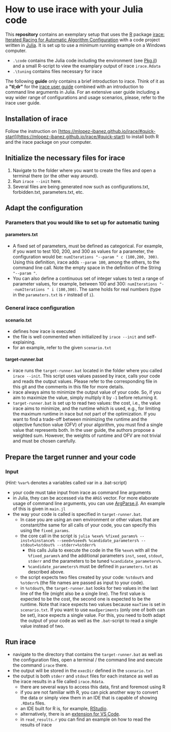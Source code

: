 # How to use irace with your Julia code

This **repository** contains an exemplary setup that uses the [R](https://www.r-project.org/about.html) package [irace: Iterated Racing for Automatic Algorithm Configuration](https://mlopez-ibanez.github.io/irace/) with a code project written in [Julia](https://julialang.org/). It is set up to use a minimum running example on a Windows computer.

- `.\code` contains the Julia code including the environment (see [Pkg.jl](https://docs.julialang.org/en/v1/stdlib/Pkg/)) and a small R-script to view the examplary output of irace `irace.Rdata`
- `.\tuning` contains files necessary for irace

The following **guide** only contains a brief introduction to irace. Think of it as a **"tl;dr"** for the [irace user guide](https://cran.r-project.org/package=irace/vignettes/irace-package.pdf) combined with an introduction to command line arguments in Julia.
For an extensive user guide including a way wider range of configurations and usage scenarios, please, refer to the irace user guide.

## Installation of irace

Follow the instruction on [https://mlopez-ibanez.github.io/irace/#quick-start](https://mlopez-ibanez.github.io/irace/#quick-start) to install both R and the irace package on your computer.

## Initialize the necessary files for irace

1. Navigate to the folder where you want to create the files and open a terminal there (or the other way around).
2. Run `irace --init` here.
3. Several files are being generated now such as configurations.txt, forbidden.txt, parameters.txt, etc.

## Adapt the configuration

### Parameters that you would like to set up for automatic tuning

#### parameters.txt

- A fixed set of parameters, must be defined as categorical. For example, if you want to test 100, 200, and 300 as values for a parameter, the configuration would be: `numIterations "--param " c (100,200, 300)`. Using this definition, irace adds `--param 100`, among the others, to the command line call. Note the empty space in the definition of the String `"--param "`.
- You can also define a continuous set of integer values to test a range of parameter values, for example, between 100 and 300:
`numIterations "--numIterations " i (100,300)`.
The same holds for real numbers (type in the `paramaters.txt` is `r` instead of `i`).

### General irace configuration

#### scenario.txt

- defines how irace is executed
- the file is well commented when initialized by `irace --init` and self-explaining.
- for an example, refer to the given `scenario.txt`

#### target-runner.bat

- irace runs the `target-runner.bat` located in the folder where you called `irace --init`. This script uses values passed by irace, calls your code and reads the output values. Please refer to the corresponding file in this git and the comments in this file for more details.
- irace always aims to minimize the output value of your code. So, if you aim to maximize the value, simply multiply it by `-1` before returning it.
- `target-runner.bat` is set up to read two values: the cost, i.e., the value irace aims to minimize, and the runtime which is used, e.g., for limiting the maximum runtime in irace but not part of the optimization. If you want to find a trade-off between minimizing the runtime and the objective function value (OFV) of your algorithm, you must find a single value that represents both. In the user guide, the authors propose a weighted sum. However, the weights of runtime and OFV are not trivial and must be chosen carefully.

## Prepare the target runner and your code

### Input

(_Hint:_ `%var%` denotes a variables called var in a .bat-script)

- your code must take input from irace as command line arguments
- in Julia, they can be accessed via the `ARGS` vector. For more elaborate usage of command line arguments, you can use [ArgParse.jl](https://github.com/carlobaldassi/ArgParse.jl). An example of this is given in `main.jl`
- the way your code is called is specified in `target-runner.bat`.
  - In case you are using an own environment or other values that are constant/the same for all calls of your code, you can specify this using the `fixed_params`.
  - the core call in the script is `julia %exe% %fixed_params% --inst=%instance% --seed=%seed% %candidate_parameters% --stdout=%stdout% --stderr=%stderr%`
    - this calls Julia to execute the code in the file `%exe%` with all the `%fixed_params%` and the additional parameters `inst`, `seed`, `stdout`, `stderr` and
      the parameters to be tuned `%candidate_parameters%`.
    - `%candidate_parameters%` must be defined in `parameters.txt` as described above.
  - the script expects two files created by your code: `%stdout%` and `%stderr%` (the file names are passed as input to your code).
  - in `%stdout%`, the `target-runner.bat` looks for two values in the last line of the file (might also be a single line). The first value is expected to be the cost, the second one is expected to be the runtime. Note that irace expects two values because `maxTime` is set in `scenario.txt`. If you want to use `maxEperiments` (only one of both can be set), irace expects a single value. For this, you need to both adapt the output of your code as well as the `.bat`-script to read a single value instead of two.

## Run irace

- navigate to the directory that contains the `target-runner.bat` as well as the configuration files, open a terminal / the command line and execute  the command `irace` there.
- the output will be stored in the `execDir` defined in the `scenario.txt`
- the output is both `stderr` and `stdout` files for each instance as well as the irace results in a file called `irace.Rdata`.
  - there are several ways to access this data, first and foremost using R
  - if you are not familiar with R, you can pick another way to convert the data or simply view them in an IDE that is capable of showing `.RData` files.
  - an IDE built for R is, for example, [RStudio](https://posit.co/download/rstudio-desktop/).
  - alternatively, there is an [extension for VS Code](https://code.visualstudio.com/docs/languages/r).
  - in `read_results.r` you can find an example on how to read the results of irace
